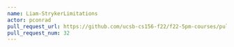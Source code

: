 ```yaml
---
name: Liam-StrykerLimitations
actor: pconrad
pull_request_url: https://github.com/ucsb-cs156-f22/f22-5pm-courses/pull/32
pull_request_num: 32
---
```

